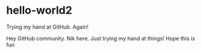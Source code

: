 # hello-world2
Trying my hand at GitHub. Again!

Hey GitHub community. Nik here. Just trying my hand at things!
Hope this is fun
